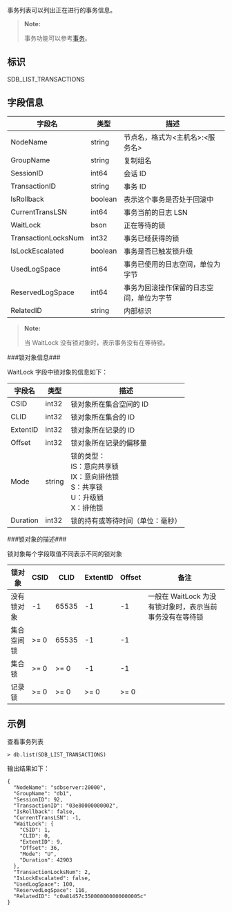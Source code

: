 [^_^]: 
    事务列表

事务列表可以列出正在进行的事务信息。

> **Note:**  
>
> 事务功能可以参考[事务][transaction]。

标识
----

SDB_LIST_TRANSACTIONS

字段信息
----

| 字段名                 | 类型      | 描述                                     |
| ---------------------- | --------- | ---------------------------------------- |
| NodeName               | string    | 节点名，格式为<主机名>:<服务名>          |
| GroupName              | string    | 复制组名                                 |
| SessionID              | int64     | 会话 ID                                  |
| TransactionID          | string    | 事务 ID                                  |
| IsRollback             | boolean   | 表示这个事务是否处于回滚中               |
| CurrentTransLSN        | int64     | 事务当前的日志 LSN                       |   
| WaitLock               | bson      | 正在等待的锁                             |
| TransactionLocksNum    | int32     | 事务已经获得的锁                         |
| IsLockEscalated        | boolean   | 事务是否已触发锁升级                     |
| UsedLogSpace           | int64     | 事务已使用的日志空间，单位为字节         |
| ReservedLogSpace       | int64     | 事务为回滚操作保留的日志空间，单位为字节 |
| RelatedID              | string    | 内部标识                                 |

> **Note:**  
>
> 当 WaitLock 没有锁对象时，表示事务没有在等待锁。

###锁对象信息###

WaitLock 字段中锁对象的信息如下：

| 字段名       | 类型   | 描述                     |
| ------------ | ------ | ------------------------ |
| CSID         | int32  | 锁对象所在集合空间的 ID  |
| CLID         | int32  | 锁对象所在集合的 ID      |
| ExtentID     | int32  | 锁对象所在记录的 ID      |
| Offset       | int32  | 锁对象所在记录的偏移量   |
| Mode         | string | 锁的类型：<br>IS：意向共享锁<br>IX：意向排他锁<br>S：共享锁<br>U：升级锁<br>X：排他锁 |
| Duration     | int32  | 锁的持有或等待时间（单位：毫秒） |

###锁对象的描述###

锁对象每个字段取值不同表示不同的锁对象

| 锁对象       | CSID | CLID  | ExtentID | Offset | 备注 |
| ------------ | ---- | ----- | ---- | ---- | ------------ |
| 没有锁对象   | -1   | 65535 | -1   | -1   | 一般在 WaitLock 为没有锁对象时，表示当前事务没有在等待锁 |
| 集合空间锁   | >= 0 | 65535 | -1   | -1   | |
| 集合锁       | >= 0 | >= 0  | -1   | -1   | |
| 记录锁       | >= 0 | >= 0  | >= 0 | >= 0 | |

示例
----

查看事务列表

```lang-javascript
> db.list(SDB_LIST_TRANSACTIONS)
```

输出结果如下：

```lang-json
{
  "NodeName": "sdbserver:20000",
  "GroupName": "db1",
  "SessionID": 92,
  "TransactionID": "03e80000000002",
  "IsRollback": false,
  "CurrentTransLSN": -1,
  "WaitLock": {
    "CSID": 1,
    "CLID": 0,
    "ExtentID": 9,
    "Offset": 36,
    "Mode": "U",
    "Duration": 42903
  },
  "TransactionLocksNum": 2,
  "IsLockEscalated": false,
  "UsedLogSpace": 100,
  "ReservedLogSpace": 116,
  "RelatedID": "c0a81457c350000000000000005c"
}
```

[^_^]:
    本文使用到的所有链接及引用。
    
[transaction]: manual/Distributed_Engine/Architecture/Transactions/Readme.md
